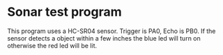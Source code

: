 # Sonar test program
This program uses a HC-SR04 sensor. Trigger is PA0, Echo is PB0. If the sensor detects a object within a few inches the blue led will turn on otherwise the red led will be lit.
